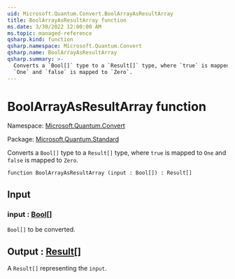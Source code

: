 ```yaml
---
uid: Microsoft.Quantum.Convert.BoolArrayAsResultArray
title: BoolArrayAsResultArray function
ms.date: 3/30/2022 12:00:00 AM
ms.topic: managed-reference
qsharp.kind: function
qsharp.namespace: Microsoft.Quantum.Convert
qsharp.name: BoolArrayAsResultArray
qsharp.summary: >-
  Converts a `Bool[]` type to a `Result[]` type, where `true` is mapped to
  `One` and `false` is mapped to `Zero`.
---
```


# BoolArrayAsResultArray function

Namespace: [Microsoft.Quantum.Convert](xref:Microsoft.Quantum.Convert)

Package: [Microsoft.Quantum.Standard](https://nuget.org/packages/Microsoft.Quantum.Standard)


Converts a `Bool[]` type to a `Result[]` type, where `true` is mapped to`One` and `false` is mapped to `Zero`.

```qsharp
function BoolArrayAsResultArray (input : Bool[]) : Result[]
```


## Input

### input : [Bool](xref:microsoft.quantum.qsharp.valueliterals#bool-literals)[]

`Bool[]` to be converted.



## Output : [Result](xref:microsoft.quantum.qsharp.valueliterals#result-literal)[]

A `Result[]` representing the `input`.